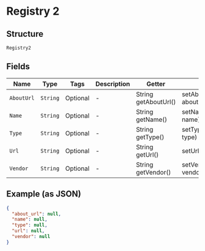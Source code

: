 
# Registry 2

## Structure

`Registry2`

## Fields

| Name | Type | Tags | Description | Getter | Setter |
|  --- | --- | --- | --- | --- | --- |
| `AboutUrl` | `String` | Optional | - | String getAboutUrl() | setAboutUrl(String aboutUrl) |
| `Name` | `String` | Optional | - | String getName() | setName(String name) |
| `Type` | `String` | Optional | - | String getType() | setType(String type) |
| `Url` | `String` | Optional | - | String getUrl() | setUrl(String url) |
| `Vendor` | `String` | Optional | - | String getVendor() | setVendor(String vendor) |

## Example (as JSON)

```json
{
  "about_url": null,
  "name": null,
  "type": null,
  "url": null,
  "vendor": null
}
```


